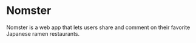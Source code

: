 # Nomster

Nomster is a web app that lets users share and comment on their favorite Japanese ramen restaurants.